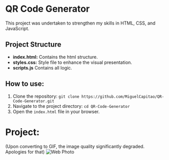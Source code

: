 # QR Code Generator

This project was undertaken to strengthen my skills in HTML, CSS, and JavaScript.

## Project Structure
- **index.html:** Contains the html structure.
- **styles.css:** Style file to enhance the visual presentation.
- **scripts.js** Contains all logic.

## How to use:
1. Clone the repository: `git clone https://github.com/MiguelCapitao/QR-Code-Generator.git`
2. Navigate to the project directory: `cd QR-Code-Generator`
3. Open the `index.html` file in your browser.
  

# Project:
(Upon converting to GIF, the image quality significantly degraded. Apologies for that)
![Web Photo](qrcodegenerator.gif)
<BR>
